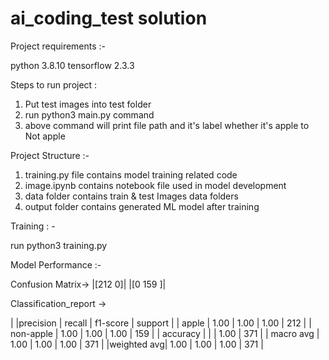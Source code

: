 # ai_coding_test solution

Project requirements :-

python 3.8.10
tensorflow 2.3.3



Steps to run project :

1. Put test images into test folder
2. run python3 main.py command 
3. above command will print file path and it's label whether it's apple to Not apple


Project Structure :-
1. training.py file contains model training related code
2. image.ipynb contains notebook file used in model development
3. data folder contains train & test Images data folders
4. output folder contains generated ML model after training


Training : -

run python3 training.py



Model Performance :-

Confusion Matrix->
 |[212   0]|
 |[0  159 ]|


Classification_report ->

  |            |precision  |   recall |  f1-score  |  support |
  | apple      |    1.00   |    1.00  |    1.00    |   212    |
  | non-apple  |    1.00   |    1.00  |  1.00      |   159    |
  | accuracy   |           |          |  1.00      |   371    |
  | macro avg  |   1.00    |    1.00  |  1.00      |   371    |
  |weighted avg|   1.00    |    1.00  |  1.00      |   371    |








